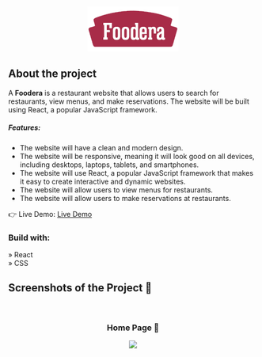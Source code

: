 <div align='center'><img src="./src/Imgs/logo.png" /></div>

<h2>About the project</h2>

  <p>A <b>Foodera</b> is a restaurant website that allows users to search for restaurants, view menus, and make reservations. The website will be built using React, a popular JavaScript framework.

<h5>Features:</h5>
<ul>
  <li>The website will have a clean and modern design.</li>
  <li>The website will be responsive, meaning it will look good on all devices, including desktops, laptops, tablets, and smartphones.</li>
  <li>The website will use React, a popular JavaScript framework that makes it easy to create interactive and dynamic websites.</li>
  <li>The website will allow users to view menus for restaurants.</li>
  <li>The website will allow users to make reservations at restaurants.</li>
</ul>
</p>

👉 Live Demo: <a href='https://foodera-elsa33eed.vercel.app/' target="_blank">Live Demo</a>

<h3>Build with:</h3>

» React <br>
» CSS <br>

<h2>Screenshots of the Project 📸</h2>
<br>
<h3 align='center'>Home Page 🏡</h3>

<div align='center'>
<img src='./src/Imgs/Home-page.png'/>
</div>
